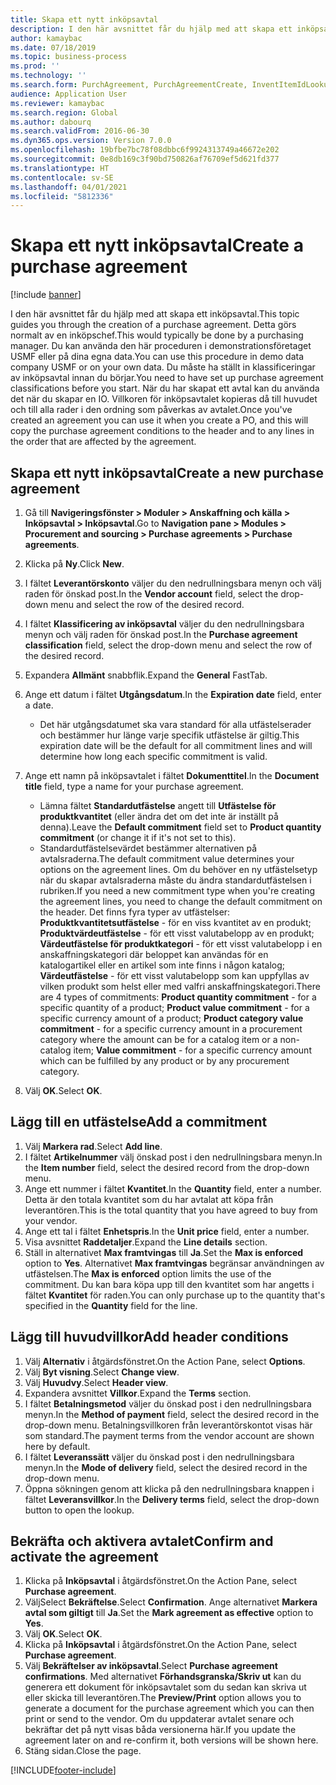 ```yaml
---
title: Skapa ett nytt inköpsavtal
description: I den här avsnittet får du hjälp med att skapa ett inköpsavtal.
author: kamaybac
ms.date: 07/18/2019
ms.topic: business-process
ms.prod: ''
ms.technology: ''
ms.search.form: PurchAgreement, PurchAgreementCreate, InventItemIdLookupSimple, AgreementConfirmRunForm, PurchAgreementHistory
audience: Application User
ms.reviewer: kamaybac
ms.search.region: Global
ms.author: dabourq
ms.search.validFrom: 2016-06-30
ms.dyn365.ops.version: Version 7.0.0
ms.openlocfilehash: 19bfbe7bc78f08dbbc6f9924313749a46672e202
ms.sourcegitcommit: 0e8db169c3f90bd750826af76709ef5d621fd377
ms.translationtype: HT
ms.contentlocale: sv-SE
ms.lasthandoff: 04/01/2021
ms.locfileid: "5812336"
---
```

# <a name="create-a-purchase-agreement"></a><span data-ttu-id="e2fd5-103">Skapa ett nytt inköpsavtal</span><span class="sxs-lookup"><span data-stu-id="e2fd5-103">Create a purchase agreement</span></span>

[!include [banner](../../includes/banner.md)]

<span data-ttu-id="e2fd5-104">I den här avsnittet får du hjälp med att skapa ett inköpsavtal.</span><span class="sxs-lookup"><span data-stu-id="e2fd5-104">This topic guides you through the creation of a purchase agreement.</span></span> <span data-ttu-id="e2fd5-105">Detta görs normalt av en inköpschef.</span><span class="sxs-lookup"><span data-stu-id="e2fd5-105">This would typically be done by a purchasing manager.</span></span> <span data-ttu-id="e2fd5-106">Du kan använda den här proceduren i demonstrationsföretaget USMF eller på dina egna data.</span><span class="sxs-lookup"><span data-stu-id="e2fd5-106">You can use this procedure in demo data company USMF or on your own data.</span></span> <span data-ttu-id="e2fd5-107">Du måste ha ställt in klassificeringar av inköpsavtal innan du börjar.</span><span class="sxs-lookup"><span data-stu-id="e2fd5-107">You need to have set up purchase agreement classifications before you start.</span></span> <span data-ttu-id="e2fd5-108">När du har skapat ett avtal kan du använda det när du skapar en IO. Villkoren för inköpsavtalet kopieras då till huvudet och till alla rader i den ordning som påverkas av avtalet.</span><span class="sxs-lookup"><span data-stu-id="e2fd5-108">Once you've created an agreement you can use it when you create a PO, and this will copy the purchase agreement conditions to the header and to any lines in the order that are affected by the agreement.</span></span>


## <a name="create-a-new-purchase-agreement"></a><span data-ttu-id="e2fd5-109">Skapa ett nytt inköpsavtal</span><span class="sxs-lookup"><span data-stu-id="e2fd5-109">Create a new purchase agreement</span></span>
1. <span data-ttu-id="e2fd5-110">Gå till **Navigeringsfönster > Moduler > Anskaffning och källa > Inköpsavtal > Inköpsavtal**.</span><span class="sxs-lookup"><span data-stu-id="e2fd5-110">Go to **Navigation pane > Modules > Procurement and sourcing > Purchase agreements > Purchase agreements**.</span></span>
2. <span data-ttu-id="e2fd5-111">Klicka på **Ny**.</span><span class="sxs-lookup"><span data-stu-id="e2fd5-111">Click **New**.</span></span>
3. <span data-ttu-id="e2fd5-112">I fältet **Leverantörskonto** väljer du den nedrullningsbara menyn och välj raden för önskad post.</span><span class="sxs-lookup"><span data-stu-id="e2fd5-112">In the **Vendor account** field, select the drop-down menu and select the row of the desired record.</span></span>
4. <span data-ttu-id="e2fd5-113">I fältet **Klassificering av inköpsavtal** väljer du den nedrullningsbara menyn och välj raden för önskad post.</span><span class="sxs-lookup"><span data-stu-id="e2fd5-113">In the **Purchase agreement classification** field, select the drop-down menu and select the row of the desired record.</span></span>
5. <span data-ttu-id="e2fd5-114">Expandera **Allmänt** snabbflik.</span><span class="sxs-lookup"><span data-stu-id="e2fd5-114">Expand the **General** FastTab.</span></span>
6. <span data-ttu-id="e2fd5-115">Ange ett datum i fältet **Utgångsdatum**.</span><span class="sxs-lookup"><span data-stu-id="e2fd5-115">In the **Expiration date** field, enter a date.</span></span>

    - <span data-ttu-id="e2fd5-116">Det här utgångsdatumet ska vara standard för alla utfästelserader och bestämmer hur länge varje specifik utfästelse är giltig.</span><span class="sxs-lookup"><span data-stu-id="e2fd5-116">This expiration date will be the default for all commitment lines and will determine how long each specific commitment is valid.</span></span>  

7. <span data-ttu-id="e2fd5-117">Ange ett namn på inköpsavtalet i fältet **Dokumenttitel**.</span><span class="sxs-lookup"><span data-stu-id="e2fd5-117">In the **Document title** field, type a name for your purchase agreement.</span></span>

    - <span data-ttu-id="e2fd5-118">Lämna fältet **Standardutfästelse** angett till **Utfästelse för produktkvantitet** (eller ändra det om det inte är inställt på denna).</span><span class="sxs-lookup"><span data-stu-id="e2fd5-118">Leave the **Default commitment** field set to **Product quantity commitment** (or change it if it's not set to this).</span></span>  
    - <span data-ttu-id="e2fd5-119">Standardutfästelsevärdet bestämmer alternativen på avtalsraderna.</span><span class="sxs-lookup"><span data-stu-id="e2fd5-119">The default commitment value determines your options on the agreement lines.</span></span> <span data-ttu-id="e2fd5-120">Om du behöver en ny utfästelsetyp när du skapar avtalsraderna måste du ändra standardutfästelsen i rubriken.</span><span class="sxs-lookup"><span data-stu-id="e2fd5-120">If you need a new commitment type when you're creating the agreement lines, you need to change the default commitment on the header.</span></span> <span data-ttu-id="e2fd5-121">Det finns fyra typer av utfästelser: **Produktkvantitetsutfästelse** - för en viss kvantitet av en produkt; **Produktvärdeutfästelse** - för ett visst valutabelopp av en produkt; **Värdeutfästelse för produktkategori** - för ett visst valutabelopp i en anskaffningskategori där beloppet kan användas för en katalogartikel eller en artikel som inte finns i någon katalog; **Värdeutfästelse** - för ett visst valutabelopp som kan uppfyllas av vilken produkt som helst eller med valfri anskaffningskategori.</span><span class="sxs-lookup"><span data-stu-id="e2fd5-121">There are 4 types of commitments: **Product quantity commitment** - for a specific quantity of a product; **Product value commitment** - for a specific currency amount of a product; **Product category value commitment** - for a specific currency amount in a procurement category where the amount can be for a catalog item or a non-catalog item; **Value commitment** - for a specific currency amount which can be fulfilled by any product or by any procurement category.</span></span>  

8. <span data-ttu-id="e2fd5-122">Välj **OK**.</span><span class="sxs-lookup"><span data-stu-id="e2fd5-122">Select **OK**.</span></span>

## <a name="add-a-commitment"></a><span data-ttu-id="e2fd5-123">Lägg till en utfästelse</span><span class="sxs-lookup"><span data-stu-id="e2fd5-123">Add a commitment</span></span>
1. <span data-ttu-id="e2fd5-124">Välj **Markera rad**.</span><span class="sxs-lookup"><span data-stu-id="e2fd5-124">Select **Add line**.</span></span>
2. <span data-ttu-id="e2fd5-125">I fältet **Artikelnummer** välj önskad post i den nedrullningsbara menyn.</span><span class="sxs-lookup"><span data-stu-id="e2fd5-125">In the **Item number** field, select the desired record from the drop-down menu.</span></span>
3. <span data-ttu-id="e2fd5-126">Ange ett nummer i fältet **Kvantitet**.</span><span class="sxs-lookup"><span data-stu-id="e2fd5-126">In the **Quantity** field, enter a number.</span></span> <span data-ttu-id="e2fd5-127">Detta är den totala kvantitet som du har avtalat att köpa från leverantören.</span><span class="sxs-lookup"><span data-stu-id="e2fd5-127">This is the total quantity that you have agreed to buy from your vendor.</span></span>  
4. <span data-ttu-id="e2fd5-128">Ange ett tal i fältet **Enhetspris**.</span><span class="sxs-lookup"><span data-stu-id="e2fd5-128">In the **Unit price** field, enter a number.</span></span>
5. <span data-ttu-id="e2fd5-129">Visa avsnittet **Raddetaljer**.</span><span class="sxs-lookup"><span data-stu-id="e2fd5-129">Expand the **Line details** section.</span></span>
6. <span data-ttu-id="e2fd5-130">Ställ in alternativet **Max framtvingas** till **Ja**.</span><span class="sxs-lookup"><span data-stu-id="e2fd5-130">Set the **Max is enforced** option to **Yes**.</span></span> <span data-ttu-id="e2fd5-131">Alternativet **Max framtvingas** begränsar användningen av utfästelsen.</span><span class="sxs-lookup"><span data-stu-id="e2fd5-131">The **Max is enforced** option limits the use of the commitment.</span></span> <span data-ttu-id="e2fd5-132">Du kan bara köpa upp till den kvantitet som har angetts i fältet **Kvantitet** för raden.</span><span class="sxs-lookup"><span data-stu-id="e2fd5-132">You can only purchase up to the quantity that's specified in the **Quantity** field for the line.</span></span>  

## <a name="add-header-conditions"></a><span data-ttu-id="e2fd5-133">Lägg till huvudvillkor</span><span class="sxs-lookup"><span data-stu-id="e2fd5-133">Add header conditions</span></span>
1. <span data-ttu-id="e2fd5-134">Välj **Alternativ** i åtgärdsfönstret.</span><span class="sxs-lookup"><span data-stu-id="e2fd5-134">On the Action Pane, select **Options**.</span></span>
2. <span data-ttu-id="e2fd5-135">Välj **Byt visning**.</span><span class="sxs-lookup"><span data-stu-id="e2fd5-135">Select **Change view**.</span></span>
3. <span data-ttu-id="e2fd5-136">Välj **Huvudvy**.</span><span class="sxs-lookup"><span data-stu-id="e2fd5-136">Select **Header view**.</span></span>
4. <span data-ttu-id="e2fd5-137">Expandera avsnittet **Villkor**.</span><span class="sxs-lookup"><span data-stu-id="e2fd5-137">Expand the **Terms** section.</span></span>
5. <span data-ttu-id="e2fd5-138">I fältet **Betalningsmetod** väljer du önskad post i den nedrullningsbara menyn.</span><span class="sxs-lookup"><span data-stu-id="e2fd5-138">In the **Method of payment** field, select the desired record in the drop-down menu.</span></span> <span data-ttu-id="e2fd5-139">Betalningsvillkoren från leverantörskontot visas här som standard.</span><span class="sxs-lookup"><span data-stu-id="e2fd5-139">The payment terms from the vendor account are shown here by default.</span></span>  
6. <span data-ttu-id="e2fd5-140">I fältet **Leveranssätt** väljer du önskad post i den nedrullningsbara menyn.</span><span class="sxs-lookup"><span data-stu-id="e2fd5-140">In the **Mode of delivery** field, select the desired record in the drop-down menu.</span></span>
7. <span data-ttu-id="e2fd5-141">Öppna sökningen genom att klicka på den nedrullningsbara knappen i fältet **Leveransvillkor**.</span><span class="sxs-lookup"><span data-stu-id="e2fd5-141">In the **Delivery terms** field, select the drop-down button to open the lookup.</span></span>

## <a name="confirm-and-activate-the-agreement"></a><span data-ttu-id="e2fd5-142">Bekräfta och aktivera avtalet</span><span class="sxs-lookup"><span data-stu-id="e2fd5-142">Confirm and activate the agreement</span></span>
1. <span data-ttu-id="e2fd5-143">Klicka på **Inköpsavtal** i åtgärdsfönstret.</span><span class="sxs-lookup"><span data-stu-id="e2fd5-143">On the Action Pane, select **Purchase agreement**.</span></span>
2. <span data-ttu-id="e2fd5-144">VäljSelect **Bekräftelse**.</span><span class="sxs-lookup"><span data-stu-id="e2fd5-144">Select **Confirmation**.</span></span> <span data-ttu-id="e2fd5-145">Ange alternativet **Markera avtal som giltigt** till **Ja**.</span><span class="sxs-lookup"><span data-stu-id="e2fd5-145">Set the **Mark agreement as effective** option to **Yes**.</span></span>  
3. <span data-ttu-id="e2fd5-146">Välj **OK**.</span><span class="sxs-lookup"><span data-stu-id="e2fd5-146">Select **OK**.</span></span>
4. <span data-ttu-id="e2fd5-147">Klicka på **Inköpsavtal** i åtgärdsfönstret.</span><span class="sxs-lookup"><span data-stu-id="e2fd5-147">On the Action Pane, select **Purchase agreement**.</span></span>
5. <span data-ttu-id="e2fd5-148">Välj **Bekräftelser av inköpsavtal**.</span><span class="sxs-lookup"><span data-stu-id="e2fd5-148">Select **Purchase agreement confirmations**.</span></span> <span data-ttu-id="e2fd5-149">Med alternativet **Förhandsgranska/Skriv ut** kan du generera ett dokument för inköpsavtalet som du sedan kan skriva ut eller skicka till leverantören.</span><span class="sxs-lookup"><span data-stu-id="e2fd5-149">The **Preview/Print** option allows you to generate a document for the purchase agreement which you can then print or send to the vendor.</span></span> <span data-ttu-id="e2fd5-150">Om du uppdaterar avtalet senare och bekräftar det på nytt visas båda versionerna här.</span><span class="sxs-lookup"><span data-stu-id="e2fd5-150">If you update the agreement later on and re-confirm it, both versions will be shown here.</span></span>  
6. <span data-ttu-id="e2fd5-151">Stäng sidan.</span><span class="sxs-lookup"><span data-stu-id="e2fd5-151">Close the page.</span></span>



[!INCLUDE[footer-include](../../../includes/footer-banner.md)]